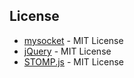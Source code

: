 ## License
- [mysocket](https://github.com/aozosan/SpringBootStudy/blob/master/LICENSE) - MIT License
- [jQuery](https://github.com/jquery/jquery/blob/master/LICENSE.txt) - MIT License
- [STOMP.js](https://github.com/stomp-js/stompjs/blob/master/LICENSE.md) - MIT License
